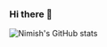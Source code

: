 ### Hi there 👋

<!--
**nimishgo/nimishgo** is a ✨ _special_ ✨ repository because its `README.md` (this file) appears on your GitHub profile.

Here are some ideas to get you started:

- 🔭 I’m currently working on ...
- 🌱 I’m currently learning ...
- 👯 I’m looking to collaborate on ...
- 🤔 I’m looking for help with ...
- 💬 Ask me about ...
- 📫 How to reach me: ...
- 😄 Pronouns: ...
- ⚡ Fun fact: ...
-->
<!-- ![Github stats](https://github-readme-stats.vercel.app/api?username=nimishgo&theme=highcontrast&show_icons=true&count_private=true) --> 
![Nimish's GitHub stats](https://github-readme-stats.vercel.app/api?username=nimishgo&show_icons=true&theme=radical)
